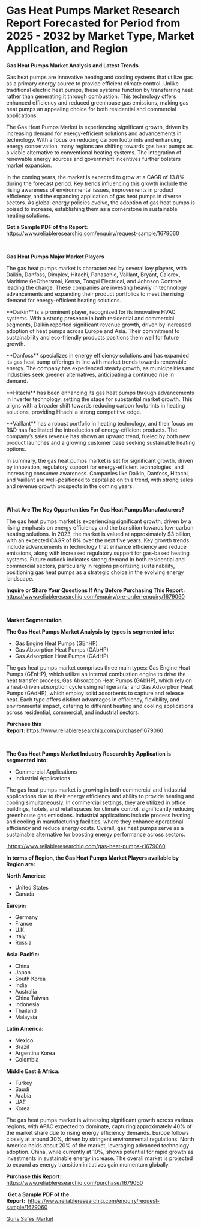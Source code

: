 <p><h1>Gas Heat Pumps Market Research Report Forecasted for Period from 2025 -  2032 by Market Type, Market Application, and Region</h1></p><p><strong>Gas Heat Pumps Market Analysis and Latest Trends</strong></p>
<p><p>Gas heat pumps are innovative heating and cooling systems that utilize gas as a primary energy source to provide efficient climate control. Unlike traditional electric heat pumps, these systems function by transferring heat rather than generating it through combustion. This technology offers enhanced efficiency and reduced greenhouse gas emissions, making gas heat pumps an appealing choice for both residential and commercial applications.</p><p>The Gas Heat Pumps Market is experiencing significant growth, driven by increasing demand for energy-efficient solutions and advancements in technology. With a focus on reducing carbon footprints and enhancing energy conservation, many regions are shifting towards gas heat pumps as a viable alternative to conventional heating systems. The integration of renewable energy sources and government incentives further bolsters market expansion.</p><p>In the coming years, the market is expected to grow at a CAGR of 13.8% during the forecast period. Key trends influencing this growth include the rising awareness of environmental issues, improvements in product efficiency, and the expanding application of gas heat pumps in diverse sectors. As global energy policies evolve, the adoption of gas heat pumps is poised to increase, establishing them as a cornerstone in sustainable heating solutions.</p></p>
<p><strong>Get a Sample PDF of the Report:&nbsp;</strong> <a href="https://www.reliableresearchiq.com/enquiry/request-sample/1679060?utm_campaign=2447&utm_medium=2&utm_source=Github&utm_content=ia&utm_term=20022025&utm_id=gas-heat-pumps">https://www.reliableresearchiq.com/enquiry/request-sample/1679060</a></p>
<p>&nbsp;</p>
<p><strong>Gas Heat Pumps Major Market Players</strong></p>
<p><p>The gas heat pumps market is characterized by several key players, with Daikin, Danfoss, Dimplex, Hitachi, Panasonic, Vaillant, Bryant, Calorex, Maritime GeOthersmal, Kensa, Tongyi Electrical, and Johnson Controls leading the charge. These companies are investing heavily in technology advancements and expanding their product portfolios to meet the rising demand for energy-efficient heating solutions.</p><p>**Daikin** is a prominent player, recognized for its innovative HVAC systems. With a strong presence in both residential and commercial segments, Daikin reported significant revenue growth, driven by increased adoption of heat pumps across Europe and Asia. Their commitment to sustainability and eco-friendly products positions them well for future growth.</p><p>**Danfoss** specializes in energy efficiency solutions and has expanded its gas heat pump offerings in line with market trends towards renewable energy. The company has experienced steady growth, as municipalities and industries seek greener alternatives, anticipating a continued rise in demand.</p><p>**Hitachi** has been enhancing its gas heat pumps through advancements in Inverter technology, setting the stage for substantial market growth. This aligns with a broader shift towards reducing carbon footprints in heating solutions, providing Hitachi a strong competitive edge.</p><p>**Vaillant** has a robust portfolio in heating technology, and their focus on R&D has facilitated the introduction of energy-efficient products. The company’s sales revenue has shown an upward trend, fueled by both new product launches and a growing customer base seeking sustainable heating options.</p><p>In summary, the gas heat pumps market is set for significant growth, driven by innovation, regulatory support for energy-efficient technologies, and increasing consumer awareness. Companies like Daikin, Danfoss, Hitachi, and Vaillant are well-positioned to capitalize on this trend, with strong sales and revenue growth prospects in the coming years.</p></p>
<p>&nbsp;</p>
<p><strong>What Are The Key Opportunities For Gas Heat Pumps Manufacturers?</strong></p>
<p><p>The gas heat pumps market is experiencing significant growth, driven by a rising emphasis on energy efficiency and the transition towards low-carbon heating solutions. In 2023, the market is valued at approximately $3 billion, with an expected CAGR of 8% over the next five years. Key growth trends include advancements in technology that enhance efficiency and reduce emissions, along with increased regulatory support for gas-based heating systems. Future outlook indicates strong demand in both residential and commercial sectors, particularly in regions prioritizing sustainability, positioning gas heat pumps as a strategic choice in the evolving energy landscape.</p></p>
<p><strong>Inquire or Share Your Questions If Any Before Purchasing This Report:</strong> <a href="https://www.reliableresearchiq.com/enquiry/pre-order-enquiry/1679060?utm_campaign=2447&utm_medium=2&utm_source=Github&utm_content=ia&utm_term=20022025&utm_id=gas-heat-pumps">https://www.reliableresearchiq.com/enquiry/pre-order-enquiry/1679060</a></p>
<p>&nbsp;</p>
<p><strong>Market Segmentation</strong></p>
<p><strong>The Gas Heat Pumps Market Analysis by types is segmented into:</strong></p>
<p><ul><li>Gas Engine Heat Pumps (GEnHP)</li><li>Gas Absorption Heat Pumps (GAbHP)</li><li>Gas Adsorption Heat Pumps (GAdHP)</li></ul></p>
<p><p>The gas heat pumps market comprises three main types: Gas Engine Heat Pumps (GEnHP), which utilize an internal combustion engine to drive the heat transfer process; Gas Absorption Heat Pumps (GAbHP), which rely on a heat-driven absorption cycle using refrigerants; and Gas Adsorption Heat Pumps (GAdHP), which employ solid adsorbents to capture and release heat. Each type offers distinct advantages in efficiency, flexibility, and environmental impact, catering to different heating and cooling applications across residential, commercial, and industrial sectors.</p></p>
<p><strong>Purchase this Report:&nbsp;</strong><a href="https://www.reliableresearchiq.com/purchase/1679060?utm_campaign=2447&utm_medium=2&utm_source=Github&utm_content=ia&utm_term=20022025&utm_id=gas-heat-pumps">https://www.reliableresearchiq.com/purchase/1679060</a></p>
<p>&nbsp;</p>
<p><strong>The Gas Heat Pumps Market Industry Research by Application is segmented into:</strong></p>
<p><ul><li>Commercial Applications</li><li>Industrial Applications</li></ul></p>
<p><p>The gas heat pumps market is growing in both commercial and industrial applications due to their energy efficiency and ability to provide heating and cooling simultaneously. In commercial settings, they are utilized in office buildings, hotels, and retail spaces for climate control, significantly reducing greenhouse gas emissions. Industrial applications include process heating and cooling in manufacturing facilities, where they enhance operational efficiency and reduce energy costs. Overall, gas heat pumps serve as a sustainable alternative for boosting energy performance across sectors.</p></p>
<p><a href="https://www.reliableresearchiq.com/gas-heat-pumps-r1679060?utm_campaign=2447&utm_medium=2&utm_source=Github&utm_content=ia&utm_term=20022025&utm_id=gas-heat-pumps">&nbsp;https://www.reliableresearchiq.com/gas-heat-pumps-r1679060</a></p>
<p><strong>In terms of Region, the Gas Heat Pumps Market Players available by Region are:</strong></p>
<p>
    <p> <strong> North America: </strong>
        <ul>
            <li>United States</li>
            <li>Canada</li>
        </ul>
        </p> 
    <p> <strong> Europe: </strong>
        <ul>
            <li>Germany</li>
            <li>France</li>
            <li>U.K.</li>
            <li>Italy</li>
            <li>Russia</li>
        </ul>
        </p> 
    <p> <strong> Asia-Pacific: </strong>
        <ul>
            <li>China</li>
            <li>Japan</li>
            <li>South Korea</li>
            <li>India</li>
            <li>Australia</li>
            <li>China Taiwan</li>
            <li>Indonesia</li>
            <li>Thailand</li>
            <li>Malaysia</li>
        </ul>
        </p> 
    <p> <strong> Latin America: </strong>
        <ul>
            <li>Mexico</li>
            <li>Brazil</li>
            <li>Argentina Korea</li>
            <li>Colombia</li>
        </ul>
        </p> 
    <p> <strong> Middle East & Africa: </strong>
        <ul>
            <li>Turkey</li>
            <li>Saudi</li>
            <li>Arabia</li>
            <li>UAE</li>
            <li>Korea</li>
        </ul>
    </p>
    </p>
<p><p>The gas heat pumps market is witnessing significant growth across various regions, with APAC expected to dominate, capturing approximately 40% of the market share due to rising energy efficiency demands. Europe follows closely at around 30%, driven by stringent environmental regulations. North America holds about 20% of the market, leveraging advanced technology adoption. China, while currently at 10%, shows potential for rapid growth as investments in sustainable energy increase. The overall market is projected to expand as energy transition initiatives gain momentum globally.</p></p>
<p><strong>Purchase this Report: </strong><a href="https://www.reliableresearchiq.com/purchase/1679060?utm_campaign=2447&utm_medium=2&utm_source=Github&utm_content=ia&utm_term=20022025&utm_id=gas-heat-pumps">https://www.reliableresearchiq.com/purchase/1679060</a></p>
<p>&nbsp;<strong>Get a Sample PDF of the Report:&nbsp;&nbsp;</strong><a href="https://www.reliableresearchiq.com/enquiry/request-sample/1679060?utm_campaign=2447&utm_medium=2&utm_source=Github&utm_content=ia&utm_term=20022025&utm_id=gas-heat-pumps">https://www.reliableresearchiq.com/enquiry/request-sample/1679060</a></p>
<p><strong></strong></p>
<p><p><a href="https://github.com/lisaeichler20775/Market-Research-Report-List-1/blob/main/guns-safes-market.md?utm_campaign=2447&utm_medium=2&utm_source=Github&utm_content=ia&utm_term=20022025&utm_id=gas-heat-pumps">Guns Safes Market</a></p></p>
